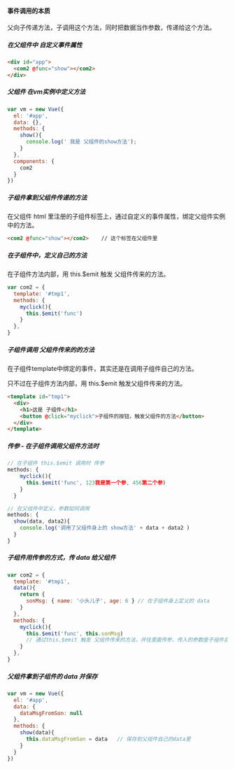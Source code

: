 #### 事件调用的本质

父向子传递方法，子调用这个方法，同时把数据当作参数，传递给这个方法。

##### 在父组件中 自定义事件属性

```html
<div id="app">
  <com2 @func="show"></com2>
</div>
```

##### 父组件 在vm实例中定义方法

```js
var vm = new Vue({
  el: '#app',
  data: {},
  methods: {
    show(){
      console.log(' 我是 父组件的show方法');
    }
  },
  components: {
    com2
  }
})
```

##### 子组件拿到父组件传递的方法

在父组件 html 里注册的子组件标签上，通过自定义的事件属性，绑定父组件实例中的方法。

```html
<com2 @func="show"></com2>    // 这个标签在父组件里
```

##### 在子组件中，定义自己的方法

在子组件方法内部，用 this.$emit 触发 父组件传来的方法。

```js
var com2 = {
  template: '#tmp1',
  methods: {
    myclick(){
      this.$emit('func')
    }
  },
}
```

##### 子组件调用 父组件传来的的方法

在子组件template中绑定的事件，其实还是在调用子组件自己的方法。

只不过在子组件方法内部，用 this.$emit 触发父组件传来的方法。

```html
<template id="tmp1">
  <div>
    <h1>这是 子组件</h1>
    <button @click="myclick">子组件的按钮，触发父组件的方法</button>
  </div>
</template>
```

##### 传参 -  在子组件调用父组件方法时

```js
// 在子组件 this.$emit 调用时 传参
methods: {
    myclick(){
      this.$emit('func', 123我是第一个参, 456第二个参)
    }
  }

// 在父组件中定义，参数如何调用
methods: {
  show(data, data2){
    console.log('调用了父组件身上的 show方法' + data + data2 )
  }
}
```

##### 子组件用传参的方式，传 data 给父组件

```js
var com2 = {
  template: '#tmp1',
  data(){      
    return {
      sonMsg: { name: '小头儿子', age: 6 } // 在子组件身上定义的 data
    }
  },
  methods: {
    myclick(){
      this.$emit('func', this.sonMsg)
      // 通过this.$emit 触发 父组件传来的方法，并往里面传参，传入的参数是子组件自己的 data
    }
  },
}
```

##### 父组件拿到子组件的 data 并保存

```js
var vm = new Vue({
  el: '#app',
  data: {
    dataMsgFromSon: null
  },
  methods: {
    show(data){
      this.dataMsgFromSon = data   // 保存到父组件自己的data里
    }
  }
})
```

